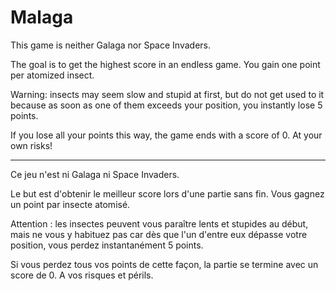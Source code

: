 # Malaga

This game is neither Galaga nor Space Invaders.

The goal is to get the highest score in an endless game. You gain one point per atomized insect.

Warning: insects may seem slow and stupid at first, but do not get used to it because as soon as one of them exceeds your position, you instantly lose 5 points.

If you lose all your points this way, the game ends with a score of 0. At your own risks!

---

Ce jeu n'est ni Galaga ni Space Invaders.

Le but est d'obtenir le meilleur score lors d'une partie sans fin. Vous gagnez un point par insecte atomisé.

Attention : les insectes peuvent vous paraître lents et stupides au début, mais ne vous y habituez pas car dès que l'un d'entre eux dépasse votre position, vous  perdez instantanément 5 points.

Si vous perdez tous vos points de cette façon, la partie se termine avec un score de 0. A vos risques et périls.
